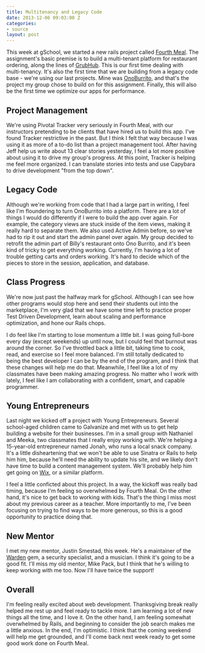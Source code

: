 ```yaml
---
title: Multitenancy and Legacy Code
date: 2013-12-06 09:03:00 Z
categories:
- source
layout: post
---
```


This week at gSchool, we started a new rails project called [Fourth Meal](http://tutorials.jumpstartlab.com/projects/fourth_meal.html). The assignment's basic premise is to build a multi-tenant platform for restaurant ordering, along the lines of [GrubHub](https://www.grubhub.com/). This is our first time dealing with multi-tenancy. It's also the first time that we are building from a legacy code base - we're using our last projects. Mine was [OnoBurrito](http://onoburrito.herokuapp.com), and that's the project my group chose to build on for this assignment. Finally, this will also be the first time we optimize our apps for performance.

## Project Management

We're using Pivotal Tracker very seriously in Fourth Meal, with our instructors pretending to be clients that have hired us to build this app. I've found Tracker restrictive in the past. But I think I felt that way because I was using it as more of a to-do list than a project management tool. After having Jeff help us write about 13 clear stories yesterday, I feel a lot more positive about using it to drive my group's progress. At this point, Tracker is helping me feel more organized. I can translate stories into tests and use Capybara to drive development "from the top down".


## Legacy Code

Although we're working from code that I had a large part in writing, I feel like I'm floundering to turn OnoBurrito into a platform. There are a lot of things I would do differently if I were to build the app over again. For example, the category views are stuck inside of the item views, making it really hard to separate them. We also used Active Admin before, so we've had to rip it out and start the admin panel over again. My group decided to retrofit the admin part of Billy's restaurant onto Ono Burrito, and it's been kind of tricky to get everything working. Currently, I'm having a lot of trouble getting carts and orders working. It's hard to decide which of the pieces to store in the session, application, and database.

## Class Progress

We're now just past the halfway mark for gSchool. Although I can see how other programs would stop here and send their students out into the marketplace, I'm very glad that we have some time left to practice proper Test Driven Development, learn about scaling and performance optimization, and hone our Rails chops.

I do feel like I'm starting to lose momentum a little bit. I was going full-bore every day (except weekends) up until now, but I could feel that burnout was around the corner. So I've throttled back a little bit, taking time to cook, read, and exercise so I feel more balanced. I'm still totally dedicated to being the best developer I can be by the end of the program, and I think that these changes will help me do that. Meanwhile, I feel like a lot of my classmates have been making amazing progress. No matter who I work with lately, I feel like I am collaborating with a confident, smart, and capable programmer.

## Young Entrepreneurs

Last night we kicked off a project with Young Entrepreneurs. Several school-aged children came to Galvanize and met with us to get help building a website for their businesses. I'm in a small group with Nathaniel and Meeka, two classmates that I really enjoy working with. We're helping a 15-year-old entrepreneur named Jonah, who runs a local snack company. It's a little disheartening that we won't be able to use Sinatra or Rails to help him him, because he'll need the ability to update his site, and we likely don't have time to build a content management system. We'll probably help him get going on [Wix](http://www.wix.com), or a similar platform.

I feel a little conficted about this project. In a way, the kickoff was really bad timing, because I'm feeling so overwhelmed by Fourth Meal. On the other hand, it's nice to get back to working with kids. That's the thing I miss most about my previous career as a teacher. More importantly to me, I've been focusing on trying to find ways to be more generous, so this is a good opportunity to practice doing that.

## New Mentor

I met my new mentor, Justin Smestad, this week. He's a maintainer of the [Warden](https://github.com/hassox/warden) gem, a security specialist, and a musician. I think it's going to be a good fit. I'll miss my old mentor, Mike Pack, but I think that he's willing to keep working with me too. Now I'll have twice the support!

## Overall

I'm feeling really excited about web development. Thanksgiving break really helped me rest up and feel ready to tackle more. I am learning a lot of new things all the time, and I love it. On the other hand, I am feeling somewhat overwhelmed by Rails, and beginning to consider the job search makes me a little anxious. In the end, I'm optimistic. I think that the coming weekend will help me get grounded, and I'll come back next week ready to get some good work done on Fourth Meal.
